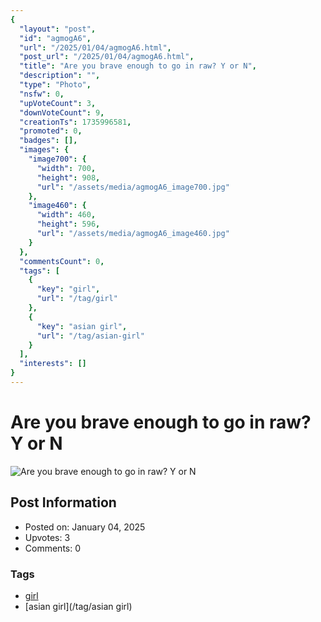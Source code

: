 ```yaml
---
{
  "layout": "post",
  "id": "agmogA6",
  "url": "/2025/01/04/agmogA6.html",
  "post_url": "/2025/01/04/agmogA6.html",
  "title": "Are you brave enough to go in raw? Y or N",
  "description": "",
  "type": "Photo",
  "nsfw": 0,
  "upVoteCount": 3,
  "downVoteCount": 9,
  "creationTs": 1735996581,
  "promoted": 0,
  "badges": [],
  "images": {
    "image700": {
      "width": 700,
      "height": 908,
      "url": "/assets/media/agmogA6_image700.jpg"
    },
    "image460": {
      "width": 460,
      "height": 596,
      "url": "/assets/media/agmogA6_image460.jpg"
    }
  },
  "commentsCount": 0,
  "tags": [
    {
      "key": "girl",
      "url": "/tag/girl"
    },
    {
      "key": "asian girl",
      "url": "/tag/asian-girl"
    }
  ],
  "interests": []
}
---
```


# Are you brave enough to go in raw? Y or N

![Are you brave enough to go in raw? Y or N](/assets/media/agmogA6_image700.jpg)

## Post Information

- Posted on: January 04, 2025
- Upvotes: 3
- Comments: 0

### Tags

- [girl](/tag/girl)
- [asian girl](/tag/asian girl)
